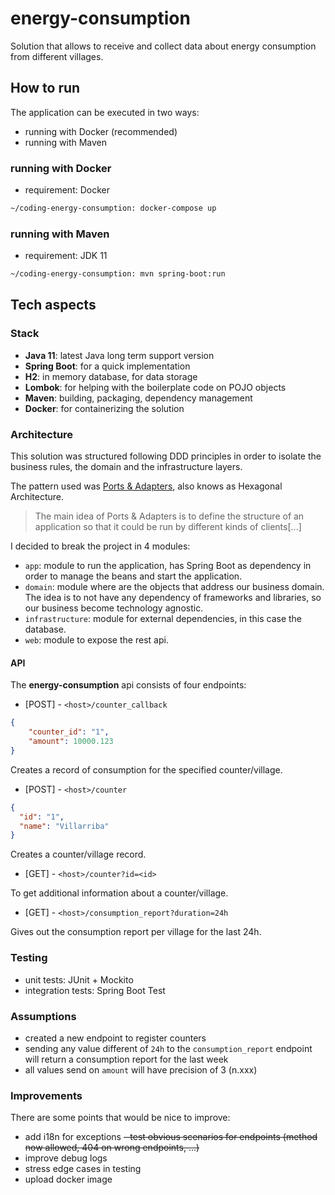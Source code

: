 # energy-consumption
Solution that allows to receive and collect data about energy consumption from different villages.

## How to run
The application can be executed in two ways:
- running with Docker (recommended)
- running with Maven

### running with Docker
- requirement: Docker
```sh
~/coding-energy-consumption: docker-compose up
```

### running with Maven
- requirement: JDK 11
```sh
~/coding-energy-consumption: mvn spring-boot:run
```

## Tech aspects

### Stack
- **Java 11**: latest Java long term support version
- **Spring Boot**: for a quick implementation
- **H2**: in memory database, for data storage
- **Lombok**: for helping with the boilerplate code on POJO objects
- **Maven**: building, packaging, dependency management
- **Docker**: for containerizing the solution

### Architecture
This solution was structured following DDD principles in order to isolate the business rules, the domain and the infrastructure layers.

The pattern used was [Ports & Adapters], also knows as Hexagonal Architecture.
>The main idea of Ports & Adapters is to define the structure of an application so that it could be run by different kinds of clients[...]

I decided to break the project in 4 modules:
- `app`: module to run the application, has Spring Boot as dependency in order to manage the beans and start the application.
- `domain`: module where are the objects that address our business domain. The idea is to not have any dependency of frameworks and libraries, so our business become technology agnostic.
- `infrastructure`: module for external dependencies, in this case the database.
- `web`: module to expose the rest api. 

#### API
The **energy-consumption** api consists of four endpoints:

- [POST] - `<host>/counter_callback`
```json
{
    "counter_id": "1",
    "amount": 10000.123
}
```
Creates a record of consumption for the specified counter/village.
  
- [POST] - `<host>/counter`
```json
{
  "id": "1",
  "name": "Villarriba"
}
```
Creates a counter/village record.
  
- [GET] - `<host>/counter?id=<id>`

To get additional information about a counter/village.

- [GET] - `<host>/consumption_report?duration=24h`

Gives out the consumption report per village for the last 24h.

### Testing
- unit tests: JUnit + Mockito
- integration tests: Spring Boot Test

### Assumptions
- created a new endpoint to register counters
- sending any value different of `24h` to the `consumption_report` endpoint will return a consumption report for the last week
- all values send on `amount` will have precision of 3 (n.xxx)

### Improvements
There are some points that would be nice to improve:
- add i18n for exceptions
~~- test obvious scenarios for endpoints (method now allowed, 404 on wrong endpoints, ...)~~
- improve debug logs
- stress edge cases in testing
- upload docker image 

[Ports & Adapters]:https://softwarecampament.wordpress.com/portsadapters/
